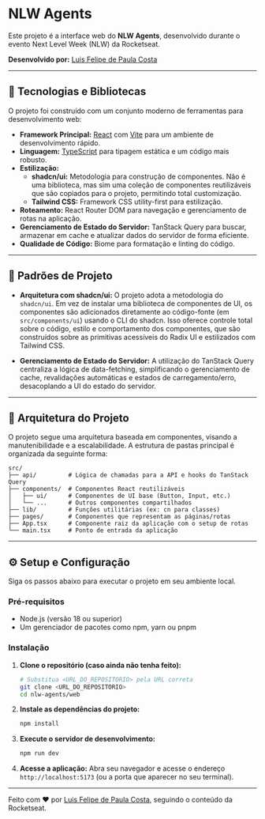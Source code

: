 # NLW Agents

Este projeto é a interface web do **NLW Agents**, desenvolvido durante o evento Next Level Week (NLW) da Rocketseat.

**Desenvolvido por:** [Luis Felipe de Paula Costa](https://github.com/lupebreak)

---

## 🚀 Tecnologias e Bibliotecas

O projeto foi construído com um conjunto moderno de ferramentas para desenvolvimento web:

- **Framework Principal:** [React](https://react.dev/) com [Vite](https://vitejs.dev/) para um ambiente de desenvolvimento rápido.
- **Linguagem:** [TypeScript](https://www.typescriptlang.org/) para tipagem estática e um código mais robusto.
- **Estilização:**
  - **shadcn/ui:** Metodologia para construção de componentes. Não é uma biblioteca, mas sim uma coleção de componentes reutilizáveis que são copiados para o projeto, permitindo total customização.
  - **Tailwind CSS:** Framework CSS utility-first para estilização.
- **Roteamento:** React Router DOM para navegação e gerenciamento de rotas na aplicação.
- **Gerenciamento de Estado do Servidor:** TanStack Query para buscar, armazenar em cache e atualizar dados do servidor de forma eficiente.
- **Qualidade de Código:** Biome para formatação e linting do código.

---

## 🎨 Padrões de Projeto

- **Arquitetura com shadcn/ui:** O projeto adota a metodologia do `shadcn/ui`. Em vez de instalar uma biblioteca de componentes de UI, os componentes são adicionados diretamente ao código-fonte (em `src/components/ui`) usando o CLI do shadcn. Isso oferece controle total sobre o código, estilo e comportamento dos componentes, que são construídos sobre as primitivas acessíveis do Radix UI e estilizados com Tailwind CSS.

- **Gerenciamento de Estado do Servidor:** A utilização do TanStack Query centraliza a lógica de data-fetching, simplificando o gerenciamento de cache, revalidações automáticas e estados de carregamento/erro, desacoplando a UI do estado do servidor.

---

## 📂 Arquitetura do Projeto

O projeto segue uma arquitetura baseada em componentes, visando a manutenibilidade e a escalabilidade. A estrutura de pastas principal é organizada da seguinte forma:

```
src/
├── api/         # Lógica de chamadas para a API e hooks do TanStack Query
├── components/  # Componentes React reutilizáveis
│   ├── ui/      # Componentes de UI base (Button, Input, etc.)
│   └── ...      # Outros componentes compartilhados
├── lib/         # Funções utilitárias (ex: cn para classes)
├── pages/       # Componentes que representam as páginas/rotas
├── App.tsx      # Componente raiz da aplicação com o setup de rotas
└── main.tsx     # Ponto de entrada da aplicação
```

---

## ⚙️ Setup e Configuração

Siga os passos abaixo para executar o projeto em seu ambiente local.

### Pré-requisitos

- Node.js (versão 18 ou superior)
- Um gerenciador de pacotes como npm, yarn ou pnpm

### Instalação

1. **Clone o repositório (caso ainda não tenha feito):**
   ```bash
   # Substitua <URL_DO_REPOSITORIO> pela URL correta
   git clone <URL_DO_REPOSITORIO>
   cd nlw-agents/web
   ```

2. **Instale as dependências do projeto:**
   ```bash
   npm install
   ```

3. **Execute o servidor de desenvolvimento:**
   ```bash
   npm run dev
   ```

4. **Acesse a aplicação:**
   Abra seu navegador e acesse o endereço `http://localhost:5173` (ou a porta que aparecer no seu terminal).

   
---

Feito com ❤️ por [Luis Felipe de Paula Costa](https://github.com/lupebreak), seguindo o conteúdo da Rocketseat.